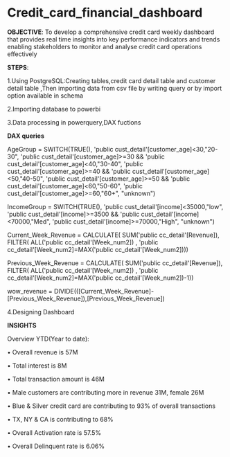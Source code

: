 # Credit_card_financial_dashboard

**OBJECTIVE**: To develop a comprehensive credit card weekly dashboard that provides real time insights into key performance indicators and trends enabling stakeholders to monitor and analyse credit card operations effectively

**STEPS**:

1.Using PostgreSQL:Creating tables,credit card detail table and customer detail table ,Then importing data from csv file by writing query or by import option available in schema

2.Importing database to powerbi

3.Data processing in powerquery,DAX fuctions

**DAX queries**

AgeGroup = SWITCH(TRUE(),
'public cust_detail'[customer_age]<30,"20-30",
'public cust_detail'[customer_age]>=30 && 'public cust_detail'[customer_age]<40,"30-40",
'public cust_detail'[customer_age]>=40 && 'public cust_detail'[customer_age]<50,"40-50",
'public cust_detail'[customer_age]>=50 && 'public cust_detail'[customer_age]<60,"50-60",
'public cust_detail'[customer_age]>=60,"60+",
"unknown")

IncomeGroup = SWITCH(TRUE(),
 'public cust_detail'[income]<35000,"low",
 'public cust_detail'[income]>=3500 && 'public cust_detail'[income]<70000,"Med",
  'public cust_detail'[income]>=70000,"High",
  "unknown")

Current_Week_Revenue = CALCULATE(
  SUM('public cc_detail'[Revenue]),
    FILTER(
        ALL('public cc_detail'[Week_num2]) ,
        'public cc_detail'[Week_num2]=MAX('public cc_detail'[Week_num2])))

Previous_Week_Revenue = CALCULATE(
   SUM('public cc_detail'[Revenue]),
    FILTER(
        ALL('public cc_detail'[Week_num2]) ,
        'public cc_detail'[Week_num2]=MAX('public cc_detail'[Week_num2])-1))

wow_revenue = DIVIDE(([Current_Week_Revenue]-[Previous_Week_Revenue]),[Previous_Week_Revenue])

4.Designing Dashboard

**INSIGHTS**

Overview YTD(Year to date):

• Overall revenue is 57M

• Total interest is 8M

• Total transaction amount is 46M

• Male customers are contributing more in revenue 31M, female 26M

• Blue & Silver credit card are contributing to 93% of overall transactions

• TX, NY & CA is contributing to 68%

• Overall Activation rate is 57.5%

• Overall Delinquent rate is 6.06%

